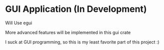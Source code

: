# GUI Application (In Development)
Will Use egui

More advanced features will be implemented in this gui crate


I suck at GUI programming, so this is my least favorite part of this project :)